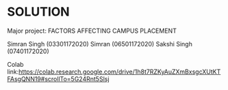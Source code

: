 # SOLUTION
Major project: 
FACTORS AFFECTING CAMPUS PLACEMENT

Simran Singh (03301172020)
Simran (06501172020) 
Sakshi Singh (07401172020)

Colab link:https://colab.research.google.com/drive/1h8t7RZKyAuZXmBxsgcXUtKTFAsgQNN19#scrollTo=5G24Rnt5Slsj
